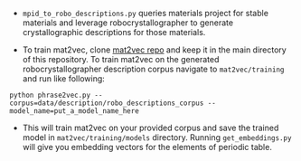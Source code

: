 * `mpid_to_robo_descriptions.py` queries materials project for stable materials and leverage robocrystallographer to generate crystallographic descriptions for those materials.

* To train mat2vec, clone [mat2vec repo](https://github.com/materialsintelligence/mat2vec) and keep it in the main directory of this repository. To train mat2vec on the generated robocrystallographer description corpus navigate to `mat2vec/training` and run like following:

```python phrase2vec.py --corpus=data/description/robo_descriptions_corpus --model_name=put_a_model_name_here```

* This will train mat2vec on your provided corpus and save the trained model in `mat2vec/training/models` directory. Running `get_embeddings.py` will give you embedding vectors for the elements of periodic table.